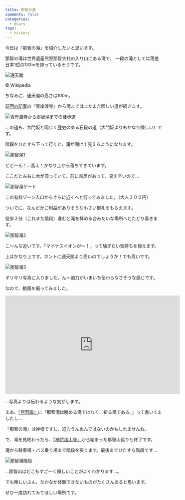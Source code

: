 ```yaml
---
title: 那智の滝
comments: false
categories:
  - diary
tags:
  - history
---
```


今日は『那智の滝』を紹介したいと思います。

那智の滝は世界遺産熊野那智大社の入り口にある滝で、
一段の滝としては落差日本1位の133mを誇っているそうです。

![通天閣][1]

&#169; Wikipedia

ちなみに、通天閣の高さは100m。

[前回の記事][a1]の『青岸渡寺』から滝まではまたまた険しい道が続きます。

![青岸渡寺から那智滝までの徒歩道][2]

この道も、大門坂と同じく歴史のある石段の道（大門坂よりもかなり険しい）です。

階段をひたすら下って行くと、滝が開けて見えるようになります。

![那智滝1][3]

どど～ん！…高え！かなり上から落ちてきています。

ここだと左右に木が茂っていて、前に鳥居があって、見え辛いので…

![那智滝ゲート][4]

この有料ゾーン入口からさらに近くへと行ってみました。（大人３００円）

ついでに、なんだかご利益がありそうな小さい御札をもらえます。

徒歩２分（これまた階段）進むと滝を拝める台みたいな場所へとたどり着きます。

![那智滝2][5]

こ～んな近いです。「マイナスイオンが～！」って騒ぎたい気持ちを抑えます。

上はかなり上です。ホントに通天閣より高いのでしょうか！でも高いです。

![那智滝3][6]

ギリギリ写真に入りました。ん～迫力がいまいち伝わらなさそうな感じです。

なので、動画を撮ってみました。

<iframe width="560" height="315" src="https://www.youtube.com/embed/R8oVLqlbGMg" frameborder="0" allowfullscreen></iframe>

…写真よりは伝わるような気がします。

まあ、[『熊野詣』][a2]に「那智滝は眺める滝ではなく、祈る滝である。」って書いてましたし…

『那智の滝』は神様ですし、迫力うんぬんではないのかもしれませんね。

で、滝を見終わったら、[『補陀洛山寺』][a3]から始まった那智山巡りも終了です。

滝から駐車場・バス乗り場まで階段を戻ります。最後までひたすら階段です…

![那智滝階段][7]

…那智山はどこもすご～く険しいことがよくわかります…。

でも険しいぶん、なかなか体験できないものがたくさんあると思います。

ぜひ一度訪れてみてほしい場所です。

[1]: /img/uploads/2010/03/nachi-fall-1.jpg
[2]: /img/uploads/2010/03/nachi-fall-2.jpg
[3]: /img/uploads/2010/03/nachi-fall-3.jpg
[4]: /img/uploads/2010/03/nachi-fall-4.jpg
[5]: /img/uploads/2010/03/nachi-fall-5.jpg
[6]: /img/uploads/2010/03/nachi-fall-6.jpg
[7]: /img/uploads/2010/03/nachi-fall-7.jpg
[a1]: /diary/seigantoji-temple.html "那智山青岸渡寺"
[a2]: /diary/kumanomode-gorai-shigeru.html "『熊野詣 三山信仰と文化』五来 重"
[a3]: /diary/nachi-sta-to-fudarakusan-temple.html "那智駅～補陀洛山寺"
